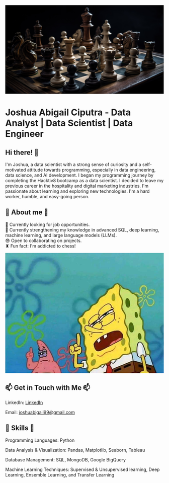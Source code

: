 <img src="https://github.com/Joshua-FTDS/Joshua-FTDS/blob/main/c-2.jpg" alt="Chess">


# Joshua Abigail Ciputra - Data Analyst | Data Scientist | Data Engineer
## Hi there! 👋
I'm Joshua, a data scientist with a strong sense of curiosity and a self-motivated attitude towards programming, especially in data engineering, data science, and AI development. I began my programming journey by completing the Hacktiv8 bootcamp as a data scientist. I decided to leave my previous career in the hospitality and digital marketing industries. I'm passionate about learning and exploring new technologies. I'm a hard worker, humble, and easy-going person.

## 👀 About me 👀
🌟 Currently looking for job opportunities. <br>
💫 Currently strengthening my knowledge in advanced SQL, deep learning, machine learning, and large language models (LLMs). <br>
😎 Open to collaborating on projects. <br>
♜ Fun fact: I'm addicted to chess! <br>

<img src="https://github.com/Joshua-FTDS/Joshua-FTDS/blob/main/s&p.jpg" alt="Spongebob">

## 📫 Get in Touch with Me 📫

LinkedIn: [LinkedIn](https://www.linkedin.com/in/joshua-ciputra-15a229318)

Email: joshuabigail99@gmail.com

## 🌵 Skills 🌵

Programming Languages: Python <br>

Data Analysis & Visualization: Pandas, Matplotlib, Seaborn, Tableau <br>

Database Management: SQL, MongoDB, Google BigQuery <br>

Machine Learning Techniques: Supervised & Unsupervised learning, Deep Learning, Ensemble Learning, and Transfer Learning <br>

<!--
**Joshua-FTDS/Joshua-FTDS** is a ✨ _special_ ✨ repository because its `README.md` (this file) appears on your GitHub profile.

Here are some ideas to get you started:

- 🔭 I’m currently working on ...
- 🌱 I’m currently learning ...
- 👯 I’m looking to collaborate on ...
- 🤔 I’m looking for help with ...
- 💬 Ask me about ...
- 📫 How to reach me: ...
- 😄 Pronouns: ...
- ⚡ Fun fact: ...
-->
